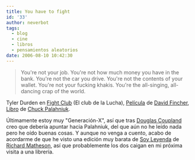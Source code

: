 ```yaml
---
title: You have to fight
id: '33'
author: neverbot
tags:
  - blog
  - cine
  - libros
  - pensamientos aleatorios
date: 2006-08-10 10:42:30
---
```


> You're not your job. You're not how much money you have in the bank. You're not the car you drive. You're not the contents of your wallet. You're not your fucking khakis. You're the all-singing, all-dancing crap of the world.

Tyler Durden en [Fight Club](http://en.wikipedia.org/wiki/Fight_Club) (El club de la Lucha), [Película](http://www.imdb.com/title/tt0137523/) de [David Fincher](http://www.imdb.com/name/nm0000399/), [Libro](http://www.casadellibro.com/fichas/fichabiblio/0,1094,2900000928160,00.html?codigo=2900000928160&titulo=EL+CLUB+DE+LA+LUCHA+%282%C2%AA+ED.%29) de [Chuck Palahniuk](http://en.wikipedia.org/wiki/Chuck_Palahniuk).

Últimamente estoy muy "Generación-X", así que tras [Douglas Coupland](http://en.wikipedia.org/wiki/Douglas_Coupland) creo que debería apuntar hacia Palahniuk, del que aún no he leído nada pero he oído buenas cosas. Y aunque no venga a cuento, acabo de acordarme de que he visto una edición muy barata de [Soy Leyenda](http://tienda.cyberdark.net/soy-leyenda-n1906.html) de [Richard Matheson](http://en.wikipedia.org/wiki/Richard_Matheson), así que probablemente los dos caigan en mi próxima visita a una librería.